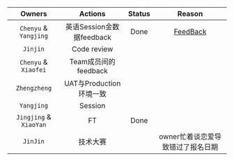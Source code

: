 |         Owners         |          Actions          | Status |                                  Reason                                 |
|:----------------------:|:-------------------------:|:------:|:-----------------------------------------------------------------------:|
|  `Chenyu` & `Yangjing` | 英语Session金数据feedback |  Done  | [FeedBack](https://jinshuju.net/f/CwqIP5/results) |
|        `Jinjin`        |        Code review        |        |                                                                         |
|  `Chenyu` & `Xiaofei`  |    Team成员间的feedback   |        |                                                                         |
|      `Zhengzheng`      |  UAT与Production环境一致  |        |                                                                         |
|       `Yangjing`       |          Session          |        |                                                                         |
| `Jingjing` & `XiaoYan` |             FT            |  Done  |                                                                         |
|        `JinJin`        |          技术大赛         |        |                    owner忙着谈恋爱导致错过了报名日期                    |